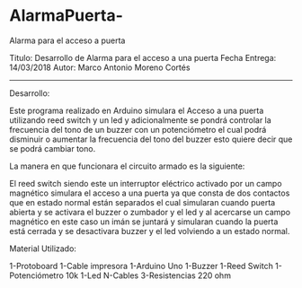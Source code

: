 # AlarmaPuerta-
Alarma para el acceso a puerta


 Titulo:            Desarrollo de Alarma para el acceso a una puerta
 Fecha Entrega:     14/03/2018
 Autor:             Marco Antonio Moreno Cortés
 
 --------------------------------------------------------------------------------------
 Desarrollo:
 
 
 Este programa realizado en Arduino simulara el Acceso a una puerta utilizando 
 reed switch y un led y adicionalmente se pondrá controlar la frecuencia del 
 tono de un buzzer con un potenciómetro el cual podrá disminuir o aumentar la 
 frecuencia del tono del buzzer esto quiere decir que se podrá cambiar tono.
 
 La manera en que funcionara el circuito armado es la siguiente:
 
 El reed switch siendo este un interruptor eléctrico activado por un campo magnético 
 simulara el acceso a una puerta ya que consta de dos contactos que en estado normal 
 están separados el cual simularan cuando puerta abierta y se activara el buzzer o 
 zumbador y el led y al acercarse un campo magnético en este caso un imán se juntará 
 y simularan cuando la puerta está cerrada y se desactivara buzzer y el led volviendo 
 a un estado normal. 
 
 Material Utilizado:
 
 1-Protoboard
 1-Cable impresora
 1-Arduino Uno
 1-Buzzer
 1-Reed Switch
 1-Potenciómetro 10k
 1-Led 
 N-Cables 
 3-Resistencias 220 ohm
  
